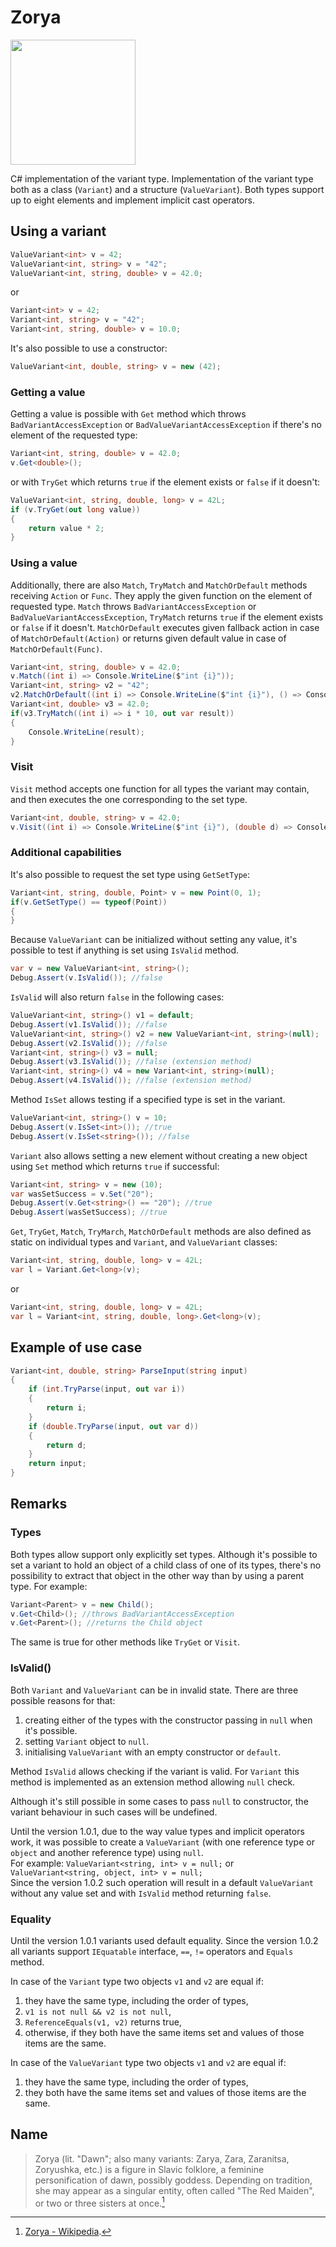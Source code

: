 # Zorya

<img src="images/zorya_icon.png" width="200">

C# implementation of the variant type.
Implementation of the variant type both as a class (`Variant`) and a structure (`ValueVariant`). Both types support up to eight elements and implement implicit cast operators.

## Using a variant

```csharp
ValueVariant<int> v = 42;
ValueVariant<int, string> v = "42";
ValueVariant<int, string, double> v = 42.0;
```
or
```csharp
Variant<int> v = 42;
Variant<int, string> v = "42";
Variant<int, string, double> v = 10.0;
```
It's also possible to use a constructor:
```csharp
ValueVariant<int, double, string> v = new (42);
```
### Getting a value
Getting a value is possible with `Get` method which throws `BadVariantAccessException` or `BadValueVariantAccessException` if there's no element of the requested type:
```csharp
Variant<int, string, double> v = 42.0;
v.Get<double>();
```
or with `TryGet` which returns `true` if the element exists or `false` if it doesn't:
```csharp
ValueVariant<int, string, double, long> v = 42L;
if (v.TryGet(out long value))
{
    return value * 2;
}
```
### Using a value
Additionally, there are also `Match`, `TryMatch` and `MatchOrDefault` methods receiving `Action` or `Func`.
They apply the given function on the element of requested type. `Match` throws `BadVariantAccessException` or `BadValueVariantAccessException`, `TryMatch` returns `true` if the element exists or `false` if it doesn't.
`MatchOrDefault` executes given fallback action in case of `MatchOrDefault(Action)` or returns given default value in case of `MatchOrDefault(Func)`.
```csharp
Variant<int, string, double> v = 42.0;
v.Match((int i) => Console.WriteLine($"int {i}"));
Variant<int, string> v2 = "42";
v2.MatchOrDefault((int i) => Console.WriteLine($"int {i}"), () => Console.WriteLine("Incorrect type"));
Variant<int, double> v3 = 42.0;
if(v3.TryMatch((int i) => i * 10, out var result))
{
    Console.WriteLine(result);
}
```
### Visit
`Visit` method accepts one function for all types the variant may contain, and then executes the one corresponding to the set type.
```csharp
Variant<int, double, string> v = 42.0;
v.Visit((int i) => Console.WriteLine($"int {i}"), (double d) => Console.WriteLine($"double {d}", (string s) => Console.WriteLine($"string {s}");
```
### Additional capabilities
It's also possible to request the set type using `GetSetType`:
```csharp
Variant<int, string, double, Point> v = new Point(0, 1);
if(v.GetSetType() == typeof(Point))
{
}
```
Because `ValueVariant` can be initialized without setting any value, it's possible to test if anything is set using `IsValid` method.
```csharp
var v = new ValueVariant<int, string>();
Debug.Assert(v.IsValid()); //false
```
`IsValid` will also return `false` in the following cases:
```csharp
ValueVariant<int, string>() v1 = default;
Debug.Assert(v1.IsValid()); //false
ValueVariant<int, string>() v2 = new ValueVariant<int, string>(null);
Debug.Assert(v2.IsValid()); //false
Variant<int, string>() v3 = null;
Debug.Assert(v3.IsValid()); //false (extension method)
Variant<int, string>() v4 = new Variant<int, string>(null);
Debug.Assert(v4.IsValid()); //false (extension method)
```
Method `IsSet` allows testing if a specified type is set in the variant. 
```csharp
ValueVariant<int, string>() v = 10;
Debug.Assert(v.IsSet<int>()); //true
Debug.Assert(v.IsSet<string>()); //false
```
`Variant` also allows setting a new element without creating a new object using `Set` method which returns `true` if successful:
```csharp
Variant<int, string> v = new (10);
var wasSetSuccess = v.Set("20");
Debug.Assert(v.Get<string>() == "20"); //true
Debug.Assert(wasSetSuccess); //true
```
`Get`, `TryGet`, `Match`, `TryMarch`, `MatchOrDefault` methods are also defined as static on individual types and `Variant`, and `ValueVariant` classes:
```csharp
Variant<int, string, double, long> v = 42L;
var l = Variant.Get<long>(v);
```
or
```csharp
Variant<int, string, double, long> v = 42L;
var l = Variant<int, string, double, long>.Get<long>(v);
```
## Example of use case

```csharp
Variant<int, double, string> ParseInput(string input)
{
    if (int.TryParse(input, out var i))
    {
        return i;
    }
    if (double.TryParse(input, out var d))
    {
        return d;
    }
    return input;
}
```

## Remarks
### Types
Both types allow support only explicitly set types. Although it's possible to set a variant to hold an object of a child class of one of its types, there's no possibility to extract that object in the other way than by using a parent type.
For example:
```csharp
Variant<Parent> v = new Child();
v.Get<Child>(); //throws BadVariantAccessException
v.Get<Parent>(); //returns the Child object
```
The same is true for other methods like `TryGet` or `Visit`.

### IsValid()

Both `Variant` and `ValueVariant` can be in invalid state. There are three possible reasons for that:
1. creating either of the types with the constructor passing in `null` when it's possible.
2. setting `Variant` object to `null`.
3. initialising `ValueVariant` with an empty constructor or `default`.

Method `IsValid` allows checking if the variant is valid. For `Variant` this method is implemented as an extension method allowing `null` check.

Although it's still possible in some cases to pass `null` to constructor, the variant behaviour in such cases will be undefined.

Until the version 1.0.1, due to the way value types and implicit operators work, it was possible to create a `ValueVariant` (with one reference type or `object` and another reference type) using `null`.  
For example: `ValueVariant<string, int> v = null;` or `ValueVariant<string, object, int> v = null;`  
Since the version 1.0.2 such operation will result in a default `ValueVariant` without any value set and with `IsValid` method returning `false`.  

### Equality

Until the version 1.0.1 variants used default equality. Since the version 1.0.2 all variants support `IEquatable` interface, `==`, `!=` operators and `Equals` method.

In case of the `Variant` type two objects `v1` and `v2` are equal if:
1. they have the same type, including the order of types,
2. `v1 is not null && v2 is not null`,
3. `ReferenceEquals(v1, v2)` returns true,
4. otherwise, if they both have the same items set and values of those items are the same.

In case of the `ValueVariant` type two objects `v1` and `v2` are equal if:
1. they have the same type, including the order of types,
2. they both have the same items set and values of those items are the same.

## Name

> Zorya (lit. "Dawn"; also many variants: Zarya, Zara, Zaranitsa, Zoryushka, etc.) is a figure in Slavic folklore, a feminine personification of dawn, possibly goddess. Depending on tradition, she may appear as a singular entity, often called "The Red Maiden", or two or three sisters at once.[^link]

[^link]: [Zorya - Wikipedia](https://en.wikipedia.org/wiki/Zorya).
